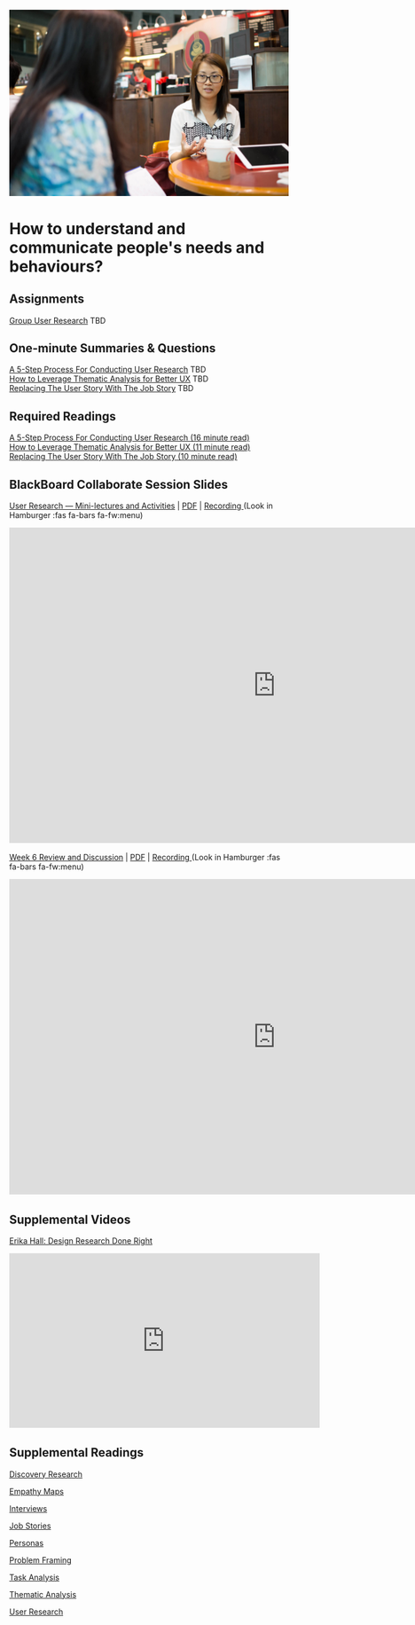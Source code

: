 ![Coffee Shop](assets/images/13966760787_2d0975e6bc_k.jpg ':class=banner-image')

# How to understand and communicate people's needs and behaviours?

## Assignments
[Group User Research](#) <span class='badge'> TBD</span>

## One-minute Summaries & Questions

[A 5-Step Process For Conducting User Research](#) <span class='badge'> TBD</span>  
[How to Leverage Thematic Analysis for Better UX](#) <span class='badge'> TBD</span>  
[Replacing The User Story With The Job Story](#) <span class='badge'> TBD</span>  

## Required Readings  
[A 5-Step Process For Conducting User Research (16 minute read)](https://www.smashingmagazine.com/2013/09/5-step-process-conducting-user-research/)  
[How to Leverage Thematic Analysis for Better UX (11 minute read)](https://www.toptal.com/designers/ux-research/thematic-analysis-for-ux)  
[Replacing The User Story With The Job Story (10 minute read)](https://jtbd.info/replacing-the-user-story-with-the-job-story-af7cdee10c27)  

## BlackBoard Collaborate Session Slides
[User Research — Mini-lectures and Activities](https://docs.google.com/presentation/d/e/2PACX-1vRWW-x6Q3e1PEKz3PTRD5zRzTaIIji2pmI1lmaO3AKkmDbRQIA1BpxExPDf1m5H5Q_Jvx8nGk_Rg1Kl/pub?start=false&loop=false&delayms=3000) | [PDF](#) | [Recording ](https://canvas.sfu.ca/courses/59869/external_tools/3544) (Look in Hamburger :fas fa-bars fa-fw:menu)  

<div class="video-container-16by9"><iframe src="https://docs.google.com/presentation/d/e/2PACX-1vRdfDDdBLFcwOJ4qUNWlGzyffy8qmRVZ32nsNwjT_Y2RjaBiFskNiVZKyTEWODwQqU1A1G85HAG9PaL/embed?start=false&loop=false&delayms=3000" frameborder="0" width="960" height="569" allowfullscreen="true" mozallowfullscreen="true" webkitallowfullscreen="true"></iframe></div>

[Week 6 Review and Discussion](https://docs.google.com/presentation/d/e/2PACX-1vTBZJSyvjdaTTc-FRtrf20vDvfNp18DbjUfdp339G0KCRUE7YjfafDQoVv8CDIIP95BrxyyPf2ZzE06/pub?start=false&loop=false&delayms=3000) | [PDF](#) | [Recording ](https://canvas.sfu.ca/courses/59869/external_tools/3544) (Look in Hamburger :fas fa-bars fa-fw:menu)  

<div class="video-container-16by9"><iframe src="https://docs.google.com/presentation/d/e/2PACX-1vRdfDDdBLFcwOJ4qUNWlGzyffy8qmRVZ32nsNwjT_Y2RjaBiFskNiVZKyTEWODwQqU1A1G85HAG9PaL/embed?start=false&loop=false&delayms=3000" frameborder="0" width="960" height="569" allowfullscreen="true" mozallowfullscreen="true" webkitallowfullscreen="true"></iframe></div>

## Supplemental Videos  
[Erika Hall: Design Research Done Right](https://www.youtube.com/watch?v=1UCDUOB_aS8)  

<div class="video-container-16by9"><iframe width="560" height="315" src="https://www.youtube.com/embed/Mv7d7ir3b60" title="YouTube video player" frameborder="0" allow="accelerometer; autoplay; clipboard-write; encrypted-media; gyroscope; picture-in-picture" allowfullscreen></iframe></div>

## Supplemental Readings  

[Discovery Research](ux-techniques-guide/04.how-to-understand-and-communicate-peoples-needs-and-behaviors/discovery-research.md ':include')

[Empathy Maps](ux-techniques-guide/04.how-to-understand-and-communicate-peoples-needs-and-behaviors/empathy-maps.md ':include')

[Interviews](ux-techniques-guide/04.how-to-understand-and-communicate-peoples-needs-and-behaviors/interviews.md ':include')

[Job Stories](ux-techniques-guide/04.how-to-understand-and-communicate-peoples-needs-and-behaviors/job-stories.md ':include')

[Personas](ux-techniques-guide/04.how-to-understand-and-communicate-peoples-needs-and-behaviors/personas.md ':include')

[Problem Framing](ux-techniques-guide/04.how-to-understand-and-communicate-peoples-needs-and-behaviors/problem-framing.md ':include')

[Task Analysis](ux-techniques-guide/04.how-to-understand-and-communicate-peoples-needs-and-behaviors/task-analysis.md ':include')

[Thematic Analysis](ux-techniques-guide/04.how-to-understand-and-communicate-peoples-needs-and-behaviors/thematic-analysis.md ':include')

[User Research](ux-techniques-guide/04.how-to-understand-and-communicate-peoples-needs-and-behaviors/user-research.md ':include')
